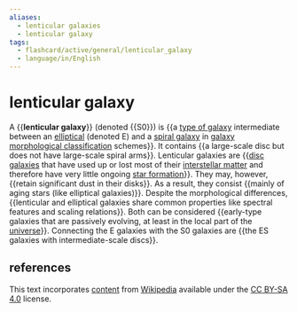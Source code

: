 ```yaml
---
aliases:
  - lenticular galaxies
  - lenticular galaxy
tags:
  - flashcard/active/general/lenticular_galaxy
  - language/in/English
---
```


# lenticular galaxy

A {{__lenticular galaxy__}} (denoted {{S0}}) is {{a [type of galaxy](galaxy%20morphological%20classification.md) intermediate between an [elliptical](elliptical%20galaxy.md) (denoted E) and a [spiral galaxy](spiral%20galaxy.md) in [galaxy morphological classification](galaxy%20morphological%20classification.md) schemes}}. It contains {{a large-scale disc but does not have large-scale spiral arms}}. Lenticular galaxies are {{[disc galaxies](disc%20galaxy.md) that have used up or lost most of their [interstellar matter](interstellar%20medium.md) and therefore have very little ongoing [star formation](star%20formation.md)}}. They may, however, {{retain significant dust in their disks}}. As a result, they consist {{mainly of aging stars (like elliptical galaxies)}}. Despite the morphological differences, {{lenticular and elliptical galaxies share common properties like spectral features and scaling relations}}. Both can be considered {{early-type galaxies that are passively evolving, at least in the local part of the [universe](universe.md)}}. Connecting the E galaxies with the S0 galaxies are {{the ES galaxies with intermediate-scale discs}}.

## references

This text incorporates [content](https://en.wikipedia.org/wiki/lenticular_galaxy) from [Wikipedia](Wikipedia.md) available under the [CC BY-SA 4.0](https://creativecommons.org/licenses/by-sa/4.0/) license.
